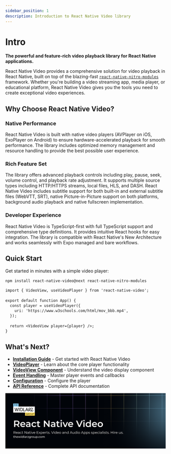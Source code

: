 ```yaml
---
sidebar_position: 1
description: Introduction to React Native Video library
---
```


# Intro

**The powerful and feature-rich video playback library for React Native applications.**

React Native Video provides a comprehensive solution for video playback in React Native, built on top of the blazing-fast [`react-native-nitro-modules`](https://nitro.margelo.com/docs/what-is-nitro) framework. Whether you're building a video streaming app, media player, or educational platform, React Native Video gives you the tools you need to create exceptional video experiences.

## Why Choose React Native Video?

### Native Performance
React Native Video is built with native video players (AVPlayer on iOS, ExoPlayer on Android) to ensure hardware-accelerated playback for smooth performance. The library includes optimized memory management and resource handling to provide the best possible user experience.

### Rich Feature Set
The library offers advanced playback controls including play, pause, seek, volume control, and playback rate adjustment. It supports multiple source types including HTTP/HTTPS streams, local files, HLS, and DASH. React Native Video includes subtitle support for both built-in and external subtitle files (WebVTT, SRT), native Picture-in-Picture support on both platforms, background audio playback and native fullscreen implementation.

### Developer Experience
React Native Video is TypeScript-first with full TypeScript support and comprehensive type definitions. It provides intuitive React hooks for easy integration. The library is compatible with React Native's New Architecture and works seamlessly with Expo managed and bare workflows.

## Quick Start

Get started in minutes with a simple video player:

```bash
npm install react-native-video@next react-native-nitro-modules
```

```tsx
import { VideoView, useVideoPlayer } from 'react-native-video';

export default function App() {
  const player = useVideoPlayer({
    uri: 'https://www.w3schools.com/html/mov_bbb.mp4',
  });

  return <VideoView player={player} />;
}
```

## What's Next?

- **[Installation Guide](./installation.md)** - Get started with React Native Video
- **[VideoPlayer](./player/player.md)** - Learn about the core player functionality
- **[VideoView Component](./video-view.md)** - Understand the video display component
- **[Event Handling](./events/events.md)** - Master player events and callbacks
- **[Configuration](./configuration/expo-plugin.md)** - Configure the player
- **[API Reference](./api-reference/index.md)** - Complete API documentation

[![React Native Video](../static/baners/rnv-banner.png)](https://www.thewidlarzgroup.com/react-native-video/?utm_source=rnv&utm_medium=docs&utm_campaign=intro&utm_id=rnv-banner)

